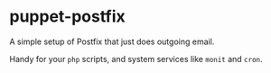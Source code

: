 # puppet-postfix

A simple setup of Postfix that just does outgoing email.

Handy for your `php` scripts, and system services like `monit` and `cron`.
